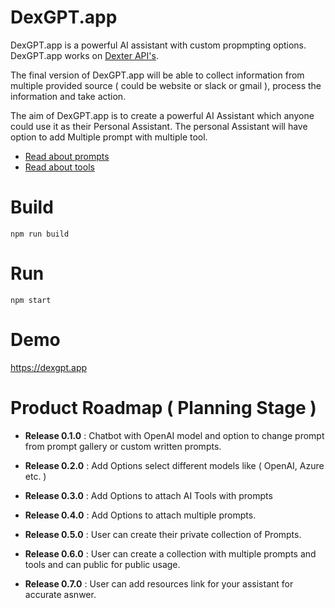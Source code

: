 # DexGPT.app

DexGPT.app is a powerful AI assistant with custom propmpting options. DexGPT.app works on [Dexter API's](https://dexgpt.gitbook.io/dexgpt-apis/).

The final version of DexGPT.app will be able to collect information from multiple provided source ( could be website or slack or gmail ), process the information and take action.

The aim of DexGPT.app is to create a powerful AI Assistant which anyone could use it as their Personal Assistant. The personal Assistant will have option to add Multiple prompt with multiple tool.

- [Read about prompts](https://docs.langchain.com/docs/components/prompts/)
- [Read about tools](https://python.langchain.com/docs/modules/agents/tools/integrations/apify)

# Build

```npm run build```

# Run

```npm start```

# Demo 

https://dexgpt.app

# Product Roadmap ( Planning Stage )

- **Release 0.1.0** : Chatbot with OpenAI model and option to change prompt from prompt gallery or custom written prompts.

- **Release 0.2.0** : Add Options select different models like ( OpenAI, Azure etc. )

- **Release 0.3.0** : Add Options to attach AI Tools with prompts

- **Release 0.4.0** : Add Options to attach multiple prompts.

- **Release 0.5.0** : User can create their private collection of Prompts. 

- **Release 0.6.0** : User can create a collection with multiple prompts and tools and can public for public usage.

- **Release 0.7.0** : User can add resources link for your assistant for accurate asnwer.



